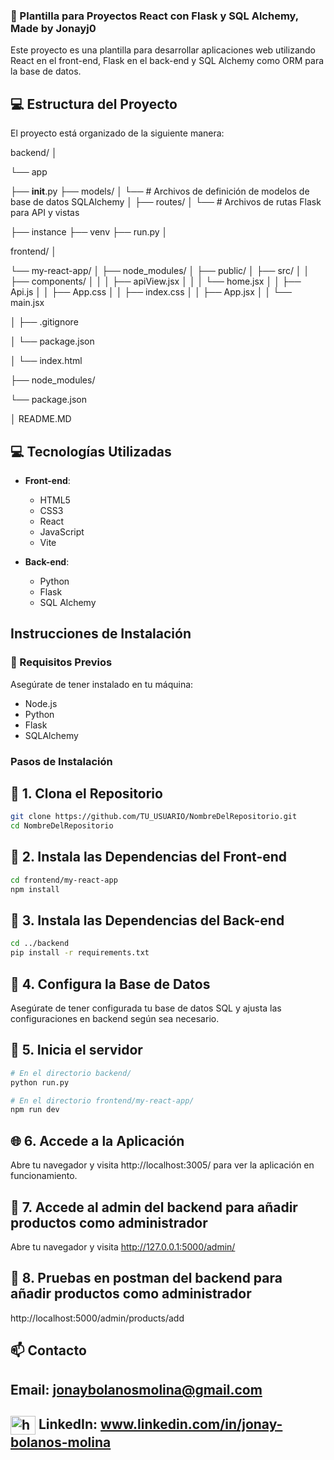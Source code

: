 ### :rocket: Plantilla para Proyectos React con Flask y SQL Alchemy, Made by Jonayj0

Este proyecto es una plantilla para desarrollar aplicaciones web utilizando React en el front-end, Flask en el back-end y SQL Alchemy como ORM para la base de datos.

## :computer: Estructura del Proyecto

El proyecto está organizado de la siguiente manera:

backend/
│

└── app

 ├── __init__.py
 ├── models/
 │ └── # Archivos de definición de modelos de base de datos SQLAlchemy
 │
 ├── routes/
 │ └── # Archivos de rutas Flask para API y vistas
 
├── instance
├── venv
├── run.py
│

frontend/
│

└── my-react-app/
│ ├── node_modules/
│ ├── public/
│ ├── src/
│ │ ├── components/
│ │ │ ├── apiView.jsx
│ │ │ └── home.jsx
│ │ ├── Api.js
│ │ ├── App.css
│ │ ├── index.css
│ │ ├── App.jsx
│ │ └── main.jsx

│ ├── .gitignore

│ └── package.json

│ └── index.html

├── node_modules/

└── package.json

│
README.MD


## 💻 Tecnologías Utilizadas

- **Front-end**:
  - HTML5
  - CSS3
  - React
  - JavaScript
  - Vite

- **Back-end**:
  - Python
  - Flask
  - SQL Alchemy

## Instrucciones de Instalación

### 📝 Requisitos Previos

Asegúrate de tener instalado en tu máquina:

- Node.js
- Python
- Flask
- SQLAlchemy

### Pasos de Instalación

## 📝 1. Clona el Repositorio

   ```bash
   git clone https://github.com/TU_USUARIO/NombreDelRepositorio.git
   cd NombreDelRepositorio
   ```

## 📝 2. Instala las Dependencias del Front-end
```bash
cd frontend/my-react-app
npm install
```

## 📝 3. Instala las Dependencias del Back-end
```bash
cd ../backend
pip install -r requirements.txt
```

## 📝 4. Configura la Base de Datos

Asegúrate de tener configurada tu base de datos SQL y ajusta las configuraciones en backend según sea necesario.

## 📝 5. Inicia el servidor

```bash
# En el directorio backend/
python run.py

# En el directorio frontend/my-react-app/
npm run dev
```

## 🌐 6. Accede a la Aplicación

Abre tu navegador y visita http://localhost:3005/ para ver la aplicación en funcionamiento.

## 📝 7. Accede al admin del backend para añadir productos como administrador
Abre tu navegador y visita http://127.0.0.1:5000/admin/

## 📝 8. Pruebas en postman del backend para añadir productos como administrador
http://localhost:5000/admin/products/add

## 📫 Contacto
## Email: jonaybolanosmolina@gmail.com
## <a href="https://www.linkedin.com/in/jonay-bolanos-molina/" target="blank"><img align="center" src="https://raw.githubusercontent.com/rahuldkjain/github-profile-readme-generator/master/src/images/icons/Social/linked-in-alt.svg" alt="https://www.linkedin.com/in/jonay-bolanos-molina/" height="30" width="40" /></a> LinkedIn: www.linkedin.com/in/jonay-bolanos-molina
